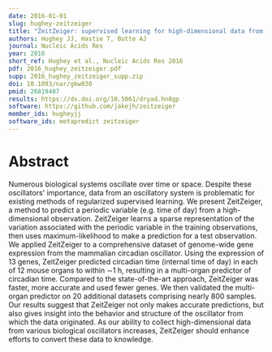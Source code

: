 ```yaml
---
date: 2016-01-01
slug: hughey-zeitzeiger
title: "ZeitZeiger: supervised learning for high-dimensional data from an oscillatory system"
authors: Hughey JJ, Hastie T, Butte AJ
journal: Nucleic Acids Res
year: 2016
short_ref: Hughey et al., Nucleic Acids Res 2016
pdf: 2016_hughey_zeitzeiger.pdf
supp: 2016_hughey_zeitzeiger_supp.zip
doi: 10.1093/nar/gkw030
pmid: 26819407
results: https://dx.doi.org/10.5061/dryad.hn8gp
software: https://github.com/jakejh/zeitzeiger
member_ids: hugheyjj
software_ids: metapredict zeitzeiger
---
```


# Abstract

Numerous biological systems oscillate over time or space. Despite these oscillators' importance, data from an oscillatory system is problematic for existing methods of regularized supervised learning. We present ZeitZeiger, a method to predict a periodic variable (e.g. time of day) from a high-dimensional observation. ZeitZeiger learns a sparse representation of the variation associated with the periodic variable in the training observations, then uses maximum-likelihood to make a prediction for a test observation. We applied ZeitZeiger to a comprehensive dataset of genome-wide gene expression from the mammalian circadian oscillator. Using the expression of 13 genes, ZeitZeiger predicted circadian time (internal time of day) in each of 12 mouse organs to within ∼1 h, resulting in a multi-organ predictor of circadian time. Compared to the state-of-the-art approach, ZeitZeiger was faster, more accurate and used fewer genes. We then validated the multi-organ predictor on 20 additional datasets comprising nearly 800 samples. Our results suggest that ZeitZeiger not only makes accurate predictions, but also gives insight into the behavior and structure of the oscillator from which the data originated. As our ability to collect high-dimensional data from various biological oscillators increases, ZeitZeiger should enhance efforts to convert these data to knowledge.
